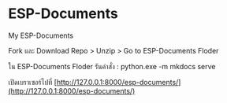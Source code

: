 # ESP-Documents
 My ESP-Documents

Fork และ Download Repo > Unzip > Go to ESP-Documents Floder

ใน ESP-Documents Floder รันคำสั่ง : python.exe -m mkdocs serve

เปิดเบราเซอร์ไปที่ [http://127.0.0.1:8000/esp-documents/](http://127.0.0.1:8000/esp-documents/)

